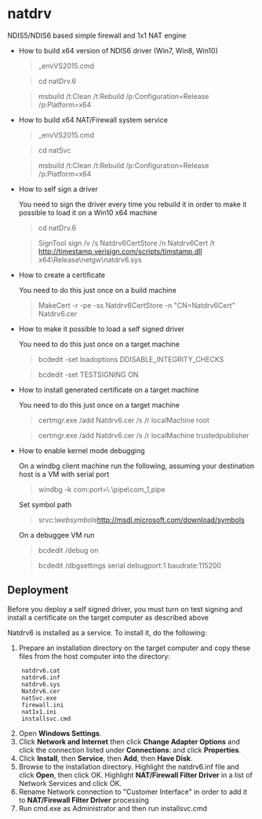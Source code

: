 # natdrv

NDIS5/NDIS6 based simple firewall and 1x1 NAT engine

* How to build x64 version of NDIS6 driver (Win7, Win8, Win10)

  > _envVS2015.cmd

  > cd natDrv.6

  > msbuild /t:Clean /t:Rebuild /p:Configuration=Release /p:Platform=x64

* How to build x64 NAT/Firewall system service

  > _envVS2015.cmd

  > cd natSvc

  > msbuild /t:Clean /t:Rebuild /p:Configuration=Release /p:Platform=x64

* How to self sign a driver

  You need to sign the driver every time you rebuild it in order to make it possible to load it on a Win10 x64 machine

  > cd natDrv.6

  > SignTool sign /v /s Natdrv6CertStore /n Natdrv6Cert /t http://timestamp.verisign.com/scripts/timstamp.dll x64\Release\netgw\natdrv6.sys

* How to create a certificate

  You need to do this just once on a build machine

  > MakeCert -r -pe -ss Natdrv6CertStore -n "CN=Natdrv6Cert" Natdrv6.cer

* How to make it possible to load a self signed driver

  You need to do this just once on a target machine

  > bcdedit -set loadoptions DDISABLE_INTEGRITY_CHECKS

  > bcdedit -set TESTSIGNING ON

* How to install generated certificate on a target machine

  You need to do this just once on a target machine

  > certmgr.exe /add Natdrv6.cer /s /r localMachine root

  > certmgr.exe /add Natdrv6.cer /s /r localMachine trustedpublisher

* How to enable kernel mode debugging

  On a windbg client machine run the following, assuming your destination host is a VM with serial port

  > windbg -k com:port=\\.\pipe\com_1,pipe

  Set symbol path

  > srv*c:\websymbols*http://msdl.microsoft.com/download/symbols

  On a debuggee VM run

  > bcdedit /debug on

  > bcdedit /dbgsettings serial debugport:1 baudrate:115200

Deployment
----------

Before you deploy a self signed driver, you must turn on test signing and install a certificate on the target computer as described above

Natdrv6 is installed as a service. To install it, do the following:

1.  Prepare an installation directory on the target computer and copy these files from the host computer into the directory:
```
    natdrv6.cat
    natdrv6.inf
    natdrv6.sys
    Natdrv6.cer
    natSvc.exe
    firewall.ini
    nat1x1.ini
    installsvc.cmd

```
2.  Open **Windows Settings**.
3.  Click **Network and Internet** then click **Change Adapter Options** and click the connection listed under **Connections**: and click **Properties**.
4.  Click **Install**, then **Service**, then **Add**, then **Have Disk**.
5.  Browse to the installation directory. Highlight the natdrv6.inf file and click **Open**, then click OK. Highlight **NAT/Firewall Filter Driver** in a list of Network Services and click OK.
6.  Rename Network connection to "Customer Interface" in order to add it to **NAT/Firewall Filter Driver** processing
7.  Run cmd.exe as Administrator and then run installsvc.cmd
